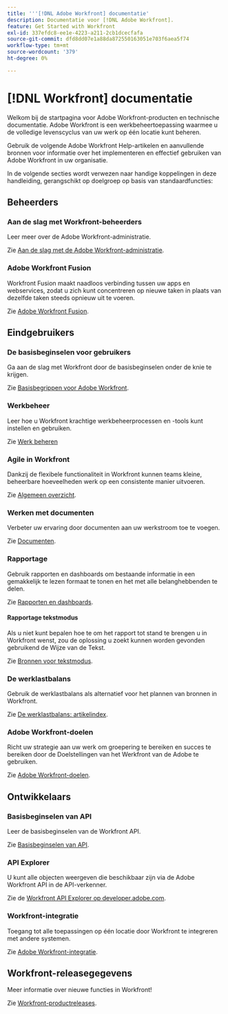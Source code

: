 ```yaml
---
title: '''[!DNL Adobe Workfront] documentatie'
description: Documentatie voor [!DNL Adobe Workfront].
feature: Get Started with Workfront
exl-id: 337efdc8-ee1e-4223-a211-2cb1dcecfafa
source-git-commit: dfd8dd07e1a88da872550163051e703f6aea5f74
workflow-type: tm+mt
source-wordcount: '379'
ht-degree: 0%

---
```


# [!DNL Workfront] documentatie

Welkom bij de startpagina voor Adobe Workfront-producten en technische documentatie. Adobe Workfront is een werkbeheertoepassing waarmee u de volledige levenscyclus van uw werk op één locatie kunt beheren.

Gebruik de volgende Adobe Workfront Help-artikelen en aanvullende bronnen voor informatie over het implementeren en effectief gebruiken van Adobe Workfront in uw organisatie.

In de volgende secties wordt verwezen naar handige koppelingen in deze handleiding, gerangschikt op doelgroep op basis van standaardfuncties:

## Beheerders

### Aan de slag met Workfront-beheerders

Leer meer over de Adobe Workfront-administratie.

Zie [Aan de slag met de Adobe Workfront-administratie](/help/quicksilver/administration-and-setup/get-started-wf-administration/get-started-with-wf-administration.md).

### Adobe Workfront Fusion

Workfront Fusion maakt naadloos verbinding tussen uw apps en webservices, zodat u zich kunt concentreren op nieuwe taken in plaats van dezelfde taken steeds opnieuw uit te voeren.

Zie [Adobe Workfront Fusion](/help/quicksilver/workfront-fusion/workfront-fusion-2.md).

## Eindgebruikers

### De basisbeginselen voor gebruikers

Ga aan de slag met Workfront door de basisbeginselen onder de knie te krijgen.

Zie [Basisbegrippen voor Adobe Workfront](/help/quicksilver/workfront-basics/workfront-basics.md).

### Werkbeheer

Leer hoe u Workfront krachtige werkbeheerprocessen en -tools kunt instellen en gebruiken.

Zie [Werk beheren](/help/quicksilver/manage-work/manage-work.md)


### Agile in Workfront

Dankzij de flexibele functionaliteit in Workfront kunnen teams kleine, beheerbare hoeveelheden werk op een consistente manier uitvoeren.

Zie [Algemeen overzicht](/help/quicksilver/agile/agile-overview.md).

### Werken met documenten

Verbeter uw ervaring door documenten aan uw werkstroom toe te voegen.

Zie [Documenten](/help/quicksilver/documents/documents-overview.md).

### Rapportage

Gebruik rapporten en dashboards om bestaande informatie in een gemakkelijk te lezen formaat te tonen en het met alle belanghebbenden te delen.

Zie [Rapporten en dashboards](/help/quicksilver/reports-and-dashboards/reports-and-dashboards-overview.md).

#### Rapportage tekstmodus

Als u niet kunt bepalen hoe te om het rapport tot stand te brengen u in Workfront wenst, zou de oplossing u zoekt kunnen worden gevonden gebruikend de Wijze van de Tekst.

Zie [Bronnen voor tekstmodus](/help/quicksilver/reports-and-dashboards/reports/text-mode/text-mode-resources.md).

### De werklastbalans

Gebruik de werklastbalans als alternatief voor het plannen van bronnen in Workfront.

Zie [De werklastbalans: artikelindex](/help/quicksilver/resource-mgmt/workload-balancer/workload-balancer.md).

### Adobe Workfront-doelen

Richt uw strategie aan uw werk om groepering te bereiken en succes te bereiken door de Doelstellingen van het Werkfront van de Adobe te gebruiken.

Zie [Adobe Workfront-doelen](/help/quicksilver/workfront-goals/workfront-goals.md).

## Ontwikkelaars

### Basisbeginselen van API

Leer de basisbeginselen van de Workfront API.

Zie [Basisbeginselen van API](/help/quicksilver/wf-api/general/api-basics.md).

### API Explorer

U kunt alle objecten weergeven die beschikbaar zijn via de Adobe Workfront API in de API-verkenner.

Zie de [Workfront API Explorer op developer.adobe.com](https://developer.adobe.com/workfront/api-explorer/).

### Workfront-integratie

Toegang tot alle toepassingen op één locatie door Workfront te integreren met andere systemen.

Zie [Adobe Workfront-integratie](/help/quicksilver/workfront-integrations-and-apps/workfront-integrations.md).

## Workfront-releasegegevens

Meer informatie over nieuwe functies in Workfront!

Zie [Workfront-productreleases](/help/quicksilver/product-announcements/product-releases/product-releases.md).